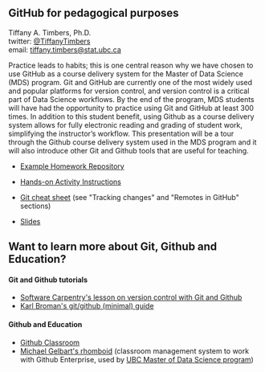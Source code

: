## GitHub for pedagogical purposes
Tiffany A. Timbers, Ph.D. </br>
twitter: [@TiffanyTimbers](https://twitter.com/TiffanyTimbers) </br>
email: [tiffany.timbers@stat.ubc.ca](mailto:tiffany.timbers@stat.ubc.ca) </br>

Practice leads to habits; this is one central reason why we have chosen to use
GitHub as a course delivery system for the Master of Data Science (MDS) program.
Git and GitHub are currently one of the most widely used and popular platforms
for version control, and version control is a critical part of Data Science
workflows. By the end of the program, MDS students will have had the opportunity
to practice using Git and GitHub at least 300 times. In addition to this student
benefit, using Github as a course delivery system allows for fully electronic
reading and grading of student work, simplifying the instructor’s workflow.
This presentation will be a tour through the Github course delivery system used
in the MDS program and it will also introduce other Git and Github tools that
are useful for teaching.

- [Example Homework Repository](https://github.com/UBC-MDS/eg_hwk)

- [Hands-on Activity Instructions](https://github.com/ttimbers/github_course_delivery_system/blob/master/hands_on.md)

- [Git cheat sheet](https://swcarpentry.github.io/git-novice/reference/) (see "Tracking changes" and "Remotes in GitHub" sections)

- [Slides](https://github.com/ttimbers/github_course_delivery_system/blob/master/github_course_delivery_slides.pdf)

## Want to learn more about Git, Github and Education?

#### Git and Github tutorials
- [Software Carpentry's lesson on version control with Git and Github](http://swcarpentry.github.io/git-novice/)
- [Karl Broman's git/github (minimal) guide](http://kbroman.org/github_tutorial/)

#### Github and Education
- [Github Classroom](https://classroom.github.com/)
- [Michael Gelbart's rhomboid](https://github.com/mgelbart/rhomboid) (classroom management system to work with Github Enterprise, used by [UBC Master of Data Science program](https://ubc-mds.github.io/))
